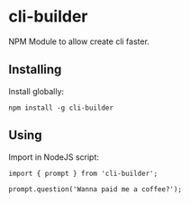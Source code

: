 # cli-builder
NPM Module to allow create cli faster.

## Installing
Install globally:

    npm install -g cli-builder


## Using

Import in NodeJS script:

    import { prompt } from 'cli-builder';

    prompt.question('Wanna paid me a coffee?');
    
